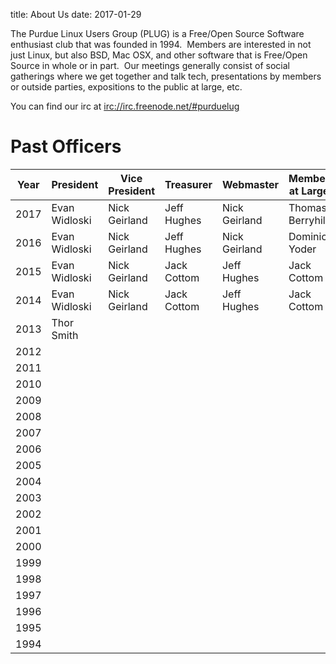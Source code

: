 title: About Us
date: 2017-01-29

The Purdue Linux Users Group (PLUG) is a Free/Open Source Software
enthusiast club that was founded in 1994.  Members are interested in not just Linux, but also
BSD, Mac OSX, and other software that is Free/Open Source in whole or in
part.  Our meetings generally consist of social gatherings where we get
together and talk tech, presentations by members or outside parties,
expositions to the public at large, etc.

You can find our irc at <a href="irc://irc.freenode.net/#purduelug">irc://irc.freenode.net/#purduelug</a>

# Past Officers

| Year | President     | Vice President | Treasurer     | Webmaster      | Member at Large  |
|------|---------------|----------------|---------------|----------------|------------------|
| 2017 | Evan Widloski | Nick Geirland  | Jeff Hughes   | Nick Geirland  | Thomas Berryhill |
| 2016 | Evan Widloski | Nick Geirland  | Jeff Hughes   | Nick Geirland  | Dominic Yoder    |
| 2015 | Evan Widloski | Nick Geirland  | Jack Cottom   | Jeff Hughes    | Jack Cottom      |
| 2014 | Evan Widloski | Nick Geirland  | Jack Cottom   | Jeff Hughes    | Jack Cottom      |
| 2013 | Thor Smith    |                |               |                |                  |
| 2012 |               |                |               |                |                  |
| 2011 |               |                |               |                |                  |
| 2010 |               |                |               |                |                  |
| 2009 |               |                |               |                |                  |
| 2008 |               |                |               |                |                  |
| 2007 |               |                |               |                |                  |
| 2006 |               |                |               |                |                  |
| 2005 |               |                |               |                |                  |
| 2004 |               |                |               |                |                  |
| 2003 |               |                |               |                |                  |
| 2002 |               |                |               |                |                  |
| 2001 |               |                |               |                |                  |
| 2000 |               |                |               |                |                  |
| 1999 |               |                |               |                |                  |
| 1998 |               |                |               |                |                  |
| 1997 |               |                |               |                |                  |
| 1996 |               |                |               |                |                  |
| 1995 |               |                |               |                |                  |
| 1994 |               |                |               |                |                  |


























